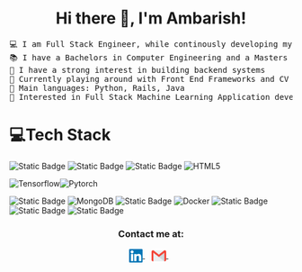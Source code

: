 <h1 align="center"> Hi there 👋, I'm Ambarish!</h1>

<pre>
💻 I am Full Stack Engineer, while continously developing my skills as a Machine Learning Engineer
📚 I have a Bachelors in Computer Engineering and a Masters in Artifical Intelligence
📝 I have a strong interest in building backend systems 
🌱 Currently playing around with Front End Frameworks and CV models
🌟 Main languages: Python, Rails, Java
🚩 Interested in Full Stack Machine Learning Application development
</pre>

# 💻Tech Stack
![Static Badge](https://img.shields.io/badge/python-blue?style=for-the-badge&logo=python&logoColor=white) ![Static Badge](https://img.shields.io/badge/ruby%20on%20rails%20-%20darkred?style=for-the-badge&logo=rubyonrails&logoColor=white)
 ![Static Badge](https://img.shields.io/badge/java%20-%20steelblue?style=for-the-badge&logo=java&logoColor=white) ![HTML5](https://img.shields.io/badge/html5-%23E34F26.svg?style=for-the-badge&logo=html5&logoColor=white)

![Tensorflow](https://img.shields.io/badge/tensorflow-orange.svg?style=for-the-badge&logo=tensorflow&logoColor=white)![Pytorch](https://img.shields.io/badge/pytorch-%23000000.svg?style=for-the-badge&logo=pytorch&logoColor=white)

![Static Badge](https://img.shields.io/badge/PostgreSQL%20-%20steelblue?style=for-the-badge&logo=postgresql&logoColor=white) ![MongoDB](https://img.shields.io/badge/MongoDB-%234ea94b.svg?style=for-the-badge&logo=mongodb&logoColor=white) ![Static Badge](https://img.shields.io/badge/Redis%20-%20firebrick?style=for-the-badge&logo=redis&logoColor=white) ![Docker](https://img.shields.io/badge/docker-%230db7ed.svg?style=for-the-badge&logo=docker&logoColor=white) ![Static Badge](https://img.shields.io/badge/Kubernetes%20-%20skyblue?style=for-the-badge&logo=kubernetes&logoColor=white)  ![Static Badge](https://img.shields.io/badge/AWS%20Services%20-%20darkgray?style=for-the-badge&logo=amazonaws&logoColor=white) ![Static Badge](https://img.shields.io/badge/Gradle%20-%20mediumseagreen?style=for-the-badge&logo=gradle&logoColor=white)

 




<div align="center">
  <h3><b>Contact me at:</b></h3>
  </div>
<p align="center">
<a href="https://www.linkedin.com/in/ambarish-prakash-540345159/" target="_blank">
  <img align="center" alt="Linkedin" width="24px" src="https://github.com/SatYu26/SatYu26/blob/master/Assets/Linkedin.svg" />
</a> &nbsp;&nbsp;
<a href="mailto:ambarish004@gmail.com" >
  <img align="center" alt="Gmail" width="26px" src="https://github.com/SatYu26/SatYu26/blob/master/Assets/Gmail.svg" />
</a> &nbsp;&nbsp;
<p>

<!--
**ambarish-prakash/ambarish-prakash** is a ✨ _special_ ✨ repository because its `README.md` (this file) appears on your GitHub profile.

Here are some ideas to get you started:

- 🔭 I’m currently working on ...
- 🌱 I’m currently learning ...
- 👯 I’m looking to collaborate on ...
- 🤔 I’m looking for help with ...
- 💬 Ask me about ...
- 📫 How to reach me: ...
- 😄 Pronouns: ...
- ⚡ Fun fact: ...
-->
